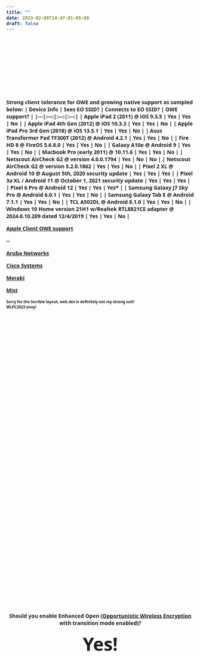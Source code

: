 ```yaml
---
title: ""
date: 2023-02-08T14:47:01-05:00
draft: false
---
```


<style type="text/css">
      body {
        <!-- font-size: 48px;
        font-family: sans;
        font-weight: bold; -->
      }
      #container {
        /* horizontal centering */
        margin-left: auto;
        margin-right: auto;
        text-align: center;
        /* vertical centering */
        position: relative;
        top: 40%;
        transform: translateY(-50%);
      }
</style>

<br>
<div id='container'>
<p><strong>Should you enable Enhanced Open (<a href="https://en.wikipedia.org/wiki/Opportunistic_Wireless_Encryption#:~:text=Opportunistic%20Wireless%20Encryption%20(OWE)%20is,access%20point%20is%20%22individualized%22.">Opportunistic Wireless Encryption</a> with transition mode enabled)?</strong></p>
<p><strong><font size=48px>Yes!</font></strong></p>
</div>

Strong client tolerance for OWE and growing native support as sampled below:
| Device Info | Sees EO SSID? | Connects to EO SSID? | OWE support? |
|---|:---:|:---:|:---:|
| Apple iPad 2 (2011) @ iOS 9.3.5 | Yes | Yes | No |
| Apple iPad 4th Gen (2012) @ iOS 10.3.3 | Yes | Yes | No |
| Apple iPad Pro 3rd Gen (2018) @ iOS 13.5.1 | Yes | Yes | No |
| Asus Transformer Pad TF300T (2012) @ Android 4.2.1 | Yes | Yes | No |
| Fire HD 8 @ FireOS 5.6.8.0 | Yes | Yes | No |
| Galaxy A10e @ Android 9 | Yes | Yes | No |
| Macbook Pro (early 2011) @ 10.11.6 | Yes | Yes | No |
| Netscout AirCheck G2 @ version 4.0.0.1794 | Yes | No | No |
| Netscout AirCheck G2 @ version 5.2.0.1862 | Yes | Yes | No |
| Pixel 2 XL @ Android 10 @ August 5th, 2020 security update | Yes | Yes | Yes |
| Pixel 3a XL / Android 11 @ October 1, 2021 security update | Yes | Yes | Yes |
| Pixel 6 Pro @ Android 12  | Yes | Yes | Yes* |
| Samsung Galaxy J7 Sky Pro @ Android 6.0.1 | Yes | Yes | No |
| Samsung Galaxy Tab E @ Android 7.1.1 | Yes | Yes | No |
| TCL A502DL @ Android 8.1.0 | Yes | Yes | No |
| Windows 10 Home version 21H1 w/Realtek RTL8821CE adapter @ 2024.0.10.209 dated 12/4/2019 | Yes | Yes | No |

[Apple Client OWE support](https://support.apple.com/guide/deployment/how-apple-devices-join-wi-fi-networks-dep3b0448c58/web#:~:text=iOS%2016%2C%20iPadOS%2016.1%2C%20and%20macOS%2013%20add%20support%20for%20Opportunistic%20Wireless%20Encryption%20(OWE)%20for%20all%20iPhone%2011%20models%20or%20later%20and%20all%20Mac%20computers%20with%20Apple%20silicon)

<p>--</p>

[Aruba Networks](https://www.arubanetworks.com/techdocs/ArubaOS_87_Web_Help/Content/arubaos-solutions/802-1x/enha-open-secu.htm)

[Cisco Systems](https://www.cisco.com/c/en/us/support/docs/wireless/catalyst-9800-series-wireless-controllers/217737-configure-enhanced-open-ssid-with-transi.html)

[Meraki](https://documentation.meraki.com/MR/Access_Control)

[Mist](https://www.mist.com/documentation/june-3rd-2021-updates/)



<font size=1px>Sorry for the terrible layout, web dev is definitely not my strong suit!<br>
WLPC2023 envy!</font>

<!-- But but my super important device doesn't support it!  I doubt you want to use an unauthenticated network anyway.... right?! -->
<!-- Standard wifi answer of It Depends! is still valid, but if your device can't do something an iPad from 2011 can do or Android 4.2.1, I'm not sure what to tell you.  -->